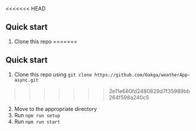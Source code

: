 <<<<<<< HEAD

## Quick start

1. Clone this repo 
=======
## Quick start

1. Clone this repo using `git clone https://github.com/Oakga/weatherApp-async.git`
>>>>>>> 2e11e680fd2480829d7f35989bb264f598a240c5
2. Move to the appropriate directory
3. Run `npm run setup` 
4. Run `npm run start`